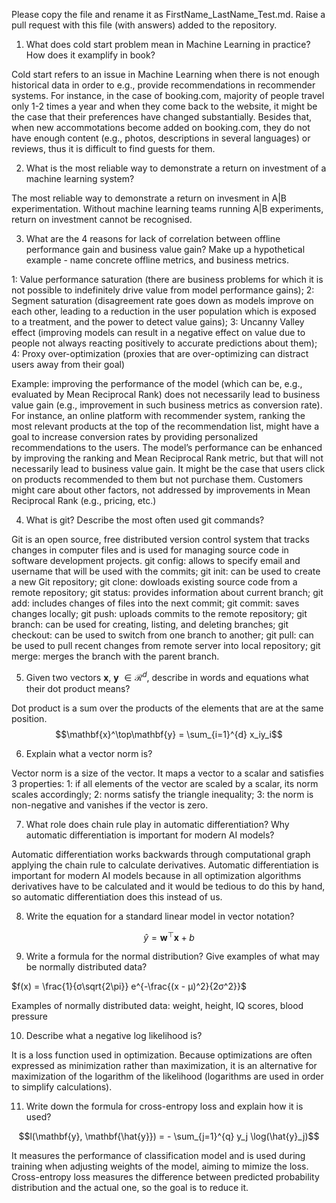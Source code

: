 Please copy the file and rename it as FirstName_LastName_Test.md. Raise a pull request with this file (with answers) added to the repository. 

1. What does cold start problem mean in Machine Learning in practice? How does it examplify in book?

Cold start refers to an issue in Machine Learning when there is not enough historical data in order to e.g., provide recommendations in recommender systems. For instance, in the case of booking.com, majority of people travel only 1-2 times a year and when they come back to the website, it might be the case that their preferences have changed substantially. Besides that, when new accommotations become added on booking.com, they do not have enough content (e.g., photos, descriptions in several languages) or reviews, thus it is difficult to find guests for them.

2. What is the most reliable way to demonstrate a return on investment of a machine learning system?

The most reliable way to demonstrate a return on invesment in A|B experimentation. Without machine learning teams running A|B experiments, return on investment cannot be recognised. 

3. What are the 4 reasons for lack of correlation between offline performance gain and business value gain? Make up a hypothetical example - name concrete offline metrics, and business metrics. 

1: Value performance saturation (there are business problems for which it is not possible to indefinitely drive value from model performance gains);
2: Segment saturation (disagreement rate goes down as models improve on each other, leading to a reduction in the user population which is exposed to a treatment, and the power to detect value gains);
3: Uncanny Valley effect (improving models can result in a negative effect on value due to people not always reacting positively to accurate predictions about them);
4: Proxy over-optimization (proxies that are over-optimizing can distract users away from their goal) 

Example: improving the performance of the model (which can be, e.g., evaluated by Mean Reciprocal Rank) does not necessarily lead to business value gain (e.g., improvement in such business metrics as conversion rate). For instance, an online platform with recommender system, ranking the most relevant products at the top of the recommendation list, might have a goal to increase conversion rates by providing personalized recommendations to the users. The model’s performance can be enhanced by improving the ranking and Mean Reciprocal Rank metric, but that will not necessarily lead to business value gain. It might be the case that users click on products recommended to them but not purchase them. Customers might care about other factors, not addressed by improvements in Mean Reciprocal Rank (e.g., pricing, etc.)


4. What is git? Describe the most often used git commands?

Git is an open source, free distributed version control system that tracks changes in computer files and is used for managing source code in software development projects. 
git config: allows to specify email and username that will be used with the commits;
git init: can be used to create a new Git repository;
git clone: dowloads existing source code from a remote repository;
git status: provides information about current branch;
git add: includes changes of files into the next commit;
git commit: saves changes locally;
git push: uploads commits to the remote repository;
git branch: can be used for creating, listing, and deleting branches;
git checkout: can be used to switch from one branch to another;
git pull: can be used to pull recent changes from remote server into local repository;
git merge: merges the branch with the parent branch.


5. Given two vectors $\mathbf{x}$, $\mathbf{y}$ $\in \mathcal{R}^{d}$, describe in words and equations what their dot product means?

Dot product is a sum over the products of the elements that are at the same position. 
$$\mathbf{x}^\top\mathbf{y} = \sum_{i=1}^{d} x_iy_i$$

6. Explain what a vector norm is?

Vector norm is a size of the vector. It maps a vector to a scalar and satisfies 3 properties:
1: if all elements of the vector are scaled by a scalar, its norm scales accordingly;
2: norms satisfy the triangle inequality;
3: the norm is non-negative and vanishes if the vector is zero.


7. What role does chain rule play in automatic differentiation? Why automatic differentiation is important for modern AI
models?

Automatic differentiation works backwards through computational graph applying the chain rule to calculate derivatives. 
Automatic differentiation is important for modern AI models because in all optimization algorithms derivatives have to be calculated and it would be tedious to do this by hand, so automatic differentiation does this instead of us. 

8. Write the equation for a standard linear model in vector notation? 

$$\hat{y} = \mathbf{w}^\top\mathbf{x} + b$$

9. Write a formula for the normal distribution? Give examples of what may be normally distributed data? 

$f(x) = \frac{1}{σ\sqrt{2\pi}} e^{-\frac{(x - μ)^2}{2σ^2}}\$

Examples of normally distributed data: weight, height, IQ scores, blood pressure

10. Describe what a negative log likelihood is?

It is a loss function used in optimization. Because optimizations are often expressed as minimization rather than maximization, it is an alternative for maximization of the logarithm of the likelihood (logarithms are used in order to simplify calculations).

11. Write down the formula for cross-entropy loss and explain how it is used?

$$l(\mathbf{y}, \mathbf{\hat{y}}) = - \sum_{j=1}^{q} y_j \log(\hat{y}_j)$$

It measures the performance of classification model and is used during training when adjusting weights of the model, aiming to mimize the loss. Cross-entropy loss measures the difference between predicted probability distribution and the actual one, so the goal is to reduce it.  